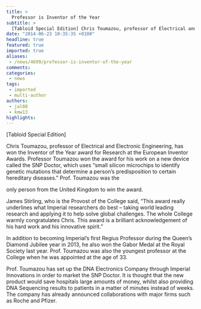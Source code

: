 ```yaml
---
title: >
  Professor is Inventor of the Year
subtitle: >
  [Tabloid Special Edition] Chris Toumazou, professor of Electrical and Electronic Engineering, has won the Inventor of the Year award for Research at the European Inventor Awards.
date: "2014-06-23 10:35:35 +0100"
headline: true
featured: true
imported: true
aliases:
 - /news/4699/professor-is-inventor-of-the-year
comments:
categories:
 - news
tags:
 - imported
 - multi-author
authors:
 - jal08
 - kmw13
highlights:
---
```


[Tabloid Special Edition]

Chris Toumazou, professor of Electrical and Electronic Engineering, has won the Inventor of the Year award for Research at the European Inventor Awards. Professor Toumazou won the award for his work on a new device called the SNP Doctor, which uses “small silicon microchips to identify genetic mutations that determine a person’s predisposition to certain hereditary diseases.” Prof. Toumazou was the

only person from the United Kingdom to win the award.

James Stirling, who is the Provost of the College said, “This award really underlines what Imperial researchers do best – taking world leading research and applying it to help solve global challenges. The whole College warmly congratulates Chris. This award is a brilliant acknowledgement of his hard work and his innovative spirit.”

In addition to becoming Imperial’s first Regius Professor during the Queen’s Diamond Jubilee year in 2013, he also won the Gabor Medal at the Royal Society last year. Prof. Toumazou was also the youngest professor at the College when he was appointed at the age of 33.

Prof. Toumazou has set up the DNA Electronics Company through Imperial Innovations in order to market the SNP Doctor. It is thought that the new product would save hospitals large amounts of money, whilst also providing DNA Sequencing results to patients in a matter of minutes instead of weeks. The company has already announced collaborations with major firms such as Roche and Pfizer.
